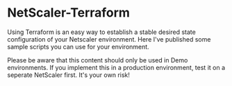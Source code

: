 # NetScaler-Terraform

Using Terraform is an easy way to establish a stable desired state configuration of your Netscaler environment.
Here I've published some sample scripts you can use for your environment.
 
Please be aware that this content should only be used in Demo environments. If you implement this in a production environment, test it on a seperate NetScaler first. It's your own risk!
